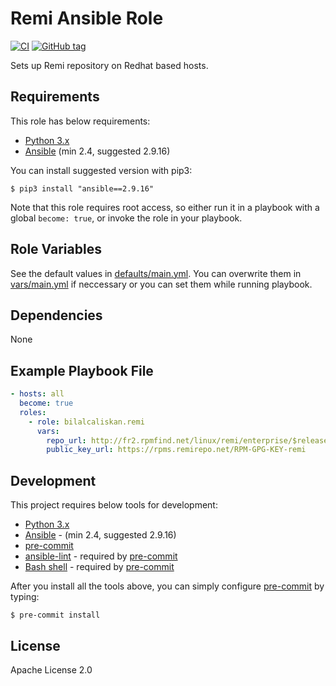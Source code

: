 # Remi Ansible Role
[![CI](https://github.com/bilalcaliskan/remi-ansible-role/workflows/CI/badge.svg?event=push)](https://github.com/bilalcaliskan/remi-ansible-role/actions?query=workflow%3ACI)
[![GitHub tag](https://img.shields.io/github/tag/bilalcaliskan/remi-ansible-role.svg)](https://GitHub.com/bilalcaliskan/remi-ansible-role/tags/)

Sets up Remi repository on Redhat based hosts.

## Requirements
This role has below requirements:
- [Python 3.x](https://www.python.org/downloads/)
- [Ansible](https://docs.ansible.com/) (min 2.4, suggested 2.9.16)

You can install suggested version with pip3:
```
$ pip3 install "ansible==2.9.16"
```

Note that this role requires root access, so either run it in a playbook with a global `become: true`, or invoke the role in your playbook.

## Role Variables
See the default values in [defaults/main.yml](defaults/main.yml). You can overwrite them in [vars/main.yml](vars/main.yml) if neccessary or you can set them while running playbook.

## Dependencies
None

## Example Playbook File
```yaml
- hosts: all
  become: true
  roles:
    - role: bilalcaliskan.remi
      vars:
        repo_url: http://fr2.rpmfind.net/linux/remi/enterprise/$releasever/remi/$basearch/
        public_key_url: https://rpms.remirepo.net/RPM-GPG-KEY-remi
```

## Development
This project requires below tools for development:
- [Python 3.x](https://www.python.org/downloads/)
- [Ansible](https://docs.ansible.com/ansible/latest/installation_guide/intro_installation.html) - (min 2.4, suggested 2.9.16)
- [pre-commit](https://pre-commit.com/)
- [ansible-lint](https://ansible-lint.readthedocs.io/en/latest/installing.html#using-pip-or-pipx) - required by [pre-commit](https://pre-commit.com/)
- [Bash shell](https://www.gnu.org/software/bash/) - required by [pre-commit](https://pre-commit.com/)

After you install all the tools above, you can simply configure [pre-commit](https://pre-commit.com/) by typing:
```shell
$ pre-commit install
```

## License
Apache License 2.0
